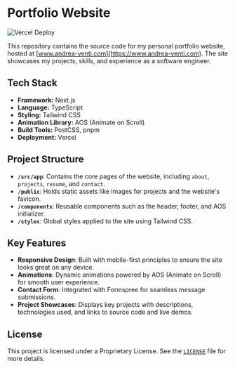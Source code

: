 # Portfolio Website

![Vercel Deploy](https://deploy-badge.vercel.app/vercel/codefolio-omega?style=for-the-badge)

This repository contains the source code for my personal portfolio website, hosted at [www.andrea-venti.com](https://www.andrea-venti.com). The site showcases my projects, skills, and experience as a software engineer.

## Tech Stack

-   **Framework:** Next.js
-   **Language:** TypeScript
-   **Styling:** Tailwind CSS
-   **Animation Library:** AOS (Animate on Scroll)
-   **Build Tools:** PostCSS, pnpm
-   **Deployment:** Vercel

## Project Structure

-   **`/src/app`**: Contains the core pages of the website, including `about`, `projects`, `resume`, and `contact`.
-   **`/public`**: Holds static assets like images for projects and the website's favicon.
-   **`/components`**: Reusable components such as the header, footer, and AOS initializer.
-   **`/styles`**: Global styles applied to the site using Tailwind CSS.

## Key Features

-   **Responsive Design**: Built with mobile-first principles to ensure the site looks great on any device.
-   **Animations**: Dynamic animations powered by AOS (Animate on Scroll) for smooth user experience.
-   **Contact Form**: Integrated with Formspree for seamless message submissions.
-   **Project Showcases**: Displays key projects with descriptions, technologies used, and links to source code and live demos.

## License

This project is licensed under a Proprietary License. See the [`LICENSE`](LICENSE) file for more details.
